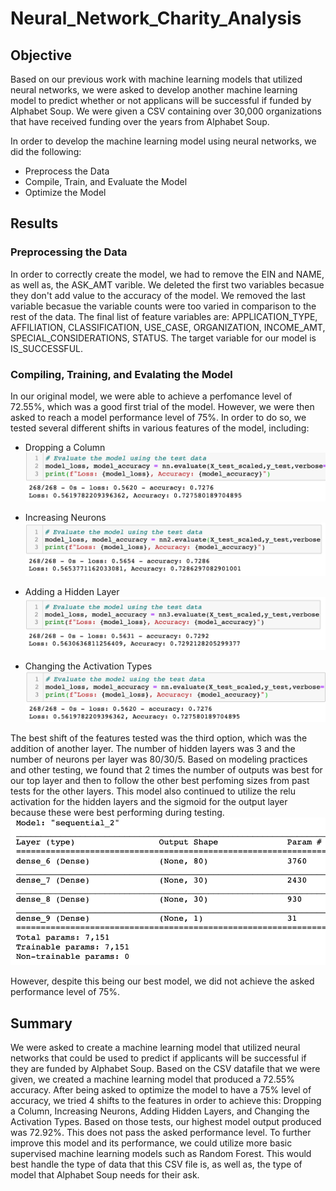 # Neural_Network_Charity_Analysis

## Objective 

Based on our previous work with machine learning models that utilized neural networks, we were asked to develop another machine learning model to predict whether or not applicans will be successful if funded by Alphabet Soup. We were given a CSV containing over 30,000 organizations that have received funding over the years from Alphabet Soup. 

In order to develop the machine learning model using neural networks, we did the following: 

* Preprocess the Data
* Compile, Train, and Evaluate the Model
* Optimize the Model

## Results 

### Preprocessing the Data 

In order to correctly create the model, we had to remove the EIN and NAME, as well as, the ASK_AMT varible. We deleted the first two variables becasue they don't add value to the accuracy of the model. We removed the last variable becasue the variable counts were too varied in comparison to the rest of the data. The final list of feature variables are: APPLICATION_TYPE, AFFILIATION, CLASSIFICATION, USE_CASE, ORGANIZATION, INCOME_AMT, SPECIAL_CONSIDERATIONS, STATUS. The target variable for our model is IS_SUCCESSFUL.

### Compiling, Training, and Evalating the Model

In our original model, we were able to achieve a perfomance level of 72.55%, which was a good first trial of the model. However, we were then asked to reach a model performance level of 75%. In order to do so, we tested several different shifts in various features of the model, including: 

* Dropping a Column <br>
![](https://github.com/Stewartsl17/Neural_Network_Charity_Analysis/blob/main/Images/Option%201%20-%20Remove%20a%20Column.png)

* Increasing Neurons <br>
![](https://github.com/Stewartsl17/Neural_Network_Charity_Analysis/blob/main/Images/Option%202%20-%20Increase%20Neurons.png)

* Adding a Hidden Layer <br>
![](https://github.com/Stewartsl17/Neural_Network_Charity_Analysis/blob/main/Images/Option%203%20-%20Add%20Hidden%20Layers.png)

* Changing the Activation Types <br>
![](https://github.com/Stewartsl17/Neural_Network_Charity_Analysis/blob/main/Images/Option%204%20-%20Use%20Different%20Activation%20Functions%20.png)

The best shift of the features tested was the third option, which was the addition of another layer. The number of hidden layers was 3 and the number of neurons per layer was 80/30/5. Based on modeling practices and other testing, we found that 2 times the number of outputs was best for our top layer and then to follow the other best perfoming sizes from past tests for the other layers. This model also continued to utilize the relu activation for the hidden layers and the sigmoid for the output layer because these were best performing during testing. <br>
![](https://github.com/Stewartsl17/Neural_Network_Charity_Analysis/blob/main/Images/Option%203%20Layers.png)

However, despite this being our best model, we did not achieve the asked performance level of 75%. 

## Summary 

We were asked to create a machine learning model that utilized neural networks that could be used to predict if applicants will be successful if they are funded by Alphabet Soup. Based on the CSV datafile that we were given, we created a machine learning model that produced a 72.55% accuracy. After being asked to optimize the model to have a 75% level of accuracy, we tried 4 shifts to the features in order to achieve this: Dropping a Column, Increasing Neurons, Adding Hidden Layers, and Changing the Activation Types. Based on those tests, our highest model output produced was 72.92%. This does not pass the asked performance level. To further improve this model and its performance, we could utilize more basic supervised machine learning models such as Random Forest. This would best handle the type of data that this CSV file is, as well as, the type of model that Alphabet Soup needs for their ask. 
